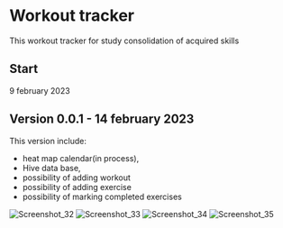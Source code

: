 # Workout tracker

This workout tracker for study consolidation of acquired skills

## Start

9 february 2023

## Version 0.0.1 - 14 february 2023
This version include:
- heat map calendar(in process),
- Hive data base,
- possibility of adding workout
- possibility of adding exercise
- possibility of marking completed exercises

![Screenshot_32](https://user-images.githubusercontent.com/98588940/218772822-47f11e46-6990-453b-a0c1-750463655002.jpg)
![Screenshot_33](https://user-images.githubusercontent.com/98588940/218772826-dad1782f-b8a9-423a-8cf4-b247e63a3343.jpg)
![Screenshot_34](https://user-images.githubusercontent.com/98588940/218772827-2f9cc4a7-c2e9-4c9c-86b8-13be5e5b4efc.jpg)
![Screenshot_35](https://user-images.githubusercontent.com/98588940/218772828-91b37eb1-5f9e-44cf-bff8-791c14a79909.jpg)

